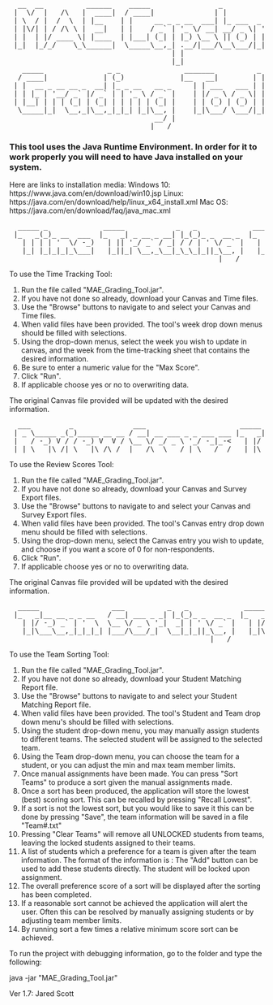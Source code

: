 <pre>  __  __          ______    _____                _                   
 |  \/  |   /\   |  ____|  / ____|              | |      
 | \  / |  /  \  | |__    | |     __ _ _ __  ___| |_ ___  _ __   ___
 | |\/| | / /\ \ |  __|   | |    / _` | '_ \/ __| __/ _ \| '_ \ / _ \
 | |  | |/ ____ \| |____  | |___| (_| | |_) \__ \ || (_) | | | |  __/
 |_|  |_/_/    \_\______|  \_____\__,_| .__/|___/\__\___/|_| |_|\___|
                                      | |
                                      |_|     
   _____               _ _               _______          _
  / ____|             | (_)             |__   __|        | |
 | |  __ _ __ __ _  __| |_ _ __   __ _     | | ___   ___ | |
 | | |_ | '__/ _` |/ _` | | '_ \ / _` |    | |/ _ \ / _ \| |
 | |__| | | | (_| | (_| | | | | | (_| |    | | (_) | (_) | |
  \_____|_|  \__,_|\__,_|_|_| |_|\__, |    |_|\___/ \___/|_|
                                  __/ |
                                 |___/</pre>                       
### This tool uses the Java Runtime Environment. In order for it to work properly you will need to have Java installed on your system. 

<p>Here are links to installation media: 
Windows 10: https://www.java.com/en/download/win10.jsp
Linux: https://java.com/en/download/help/linux_x64_install.xml
Mac OS: https://java.com/en/download/faq/java_mac.xml</p>

<pre>  _____ _             _____            _   _             _____         _
 |_   _(_)_ __  ___  |_   _| _ __ _ __| |_(_)_ _  __ _  |_   _|__  ___| |
   | | | | '  \/ -_)   | || '_/ _` / _| / / | ' \/ _` |   | |/ _ \/ _ \ |
   |_| |_|_|_|_\___|   |_||_| \__,_\__|_\_\_|_||_\__, |   |_|\___/\___/_|
                                                 |___/</pre>
To use the Time Tracking Tool:
1. Run the file called "MAE_Grading_Tool.jar".
2. If you have not done so already, download your Canvas and Time files. 
3. Use the "Browse" buttons to navigate to and select your Canvas and Time files.
4. When valid files have been provided. The tool's week drop down menus should be 
   filled with selections.
5. Using the drop-down menus, select the week you wish to update in canvas, and 
   the week from the time-tracking sheet that contains the desired information.
6. Be sure to enter a numeric value for the "Max Score". 
7. Click "Run".
8. If applicable choose yes or no to overwriting data.      

The original Canvas file provided will be updated with the desired information. 

<pre>  ___         _              ___                      _____         _
 | _ \_____ _(_)_____ __ __ / __| __ ___ _ _ ___ ___ |_   _|__  ___| |
 |   / -_) V / / -_) V  V / \__ \/ _/ _ \ '_/ -_|_-<   | |/ _ \/ _ \ |
 |_|_\___|\_/|_\___|\_/\_/  |___/\__\___/_| \___/__/   |_|\___/\___/_|</pre>

To use the Review Scores Tool:
1. Run the file called "MAE_Grading_Tool.jar".
2. If you have not done so already, download your Canvas and Survey Export files. 
3. Use the "Browse" buttons to navigate to and select your Canvas and Survey 
   Export files.
4. When valid files have been provided. The tool's Canvas entry drop down menu 
   should be filled with selections.
5. Using the drop-down menu, select the Canvas entry you wish to update, and choose 
   if you want a score of 0 for non-respondents.
6. Click "Run".
7. If applicable choose yes or no to overwriting data.
    
The original Canvas file provided will be updated with the desired information.

<pre>  _____                 ___          _   _             _____         _
 |_   _|__ __ _ _ __   / __| ___ _ _| |_(_)_ _  __ _  |_   _|__  ___| |
   | |/ -_) _` | '  \  \__ \/ _ \ '_|  _| | ' \/ _` |   | |/ _ \/ _ \ |
   |_|\___\__,_|_|_|_| |___/\___/_|  \__|_|_||_\__, |   |_|\___/\___/_|
                                               |___/</pre>
To use the Team Sorting Tool:
1. Run the file called "MAE_Grading_Tool.jar".
2. If you have not done so already, download your Student Matching Report file. 
3. Use the "Browse" buttons to navigate to and select your Student Matching Report file.
4. When valid files have been provided. The tool's Student and Team drop down menu's 
   should be filled with selections.
5. Using the student drop-down menu, you may manually assign students to different teams. 
   The selected student will be assigned to the selected team.  
6. Using the Team drop-down menu, you can choose the team for a student, or you can 
   adjust the min and max team member limits. 
7. Once manual assignments have been made. You can press "Sort Teams" to produce a 
   sort given the manual assignments made. 
8. Once a sort has been produced, the application will store the lowest (best) scoring sort. 
   This can be recalled by pressing "Recall Lowest". 
9. If a sort is not the lowest sort, but you would like to save it this can be done by 
   pressing "Save", the team information will be saved in a file "Team#.txt"
10. Pressing "Clear Teams" will remove all UNLOCKED students from teams, leaving the 
    locked students assigned to their teams. 
11. A list of students which a preference for a team is given after the team information.
    The format of the information is <Student Name> : <Preference for this team> 
    The "Add" button can be used to add these students directly. The student will be 
    locked upon assignment. 
12. The overall preference score of a sort will be displayed after the sorting has been completed. 
13. If a reasonable sort cannot be achieved the application will alert the user. Often this can 
    be resolved by manually assigning students or by adjusting team member limits.  
14. By running sort a few times a relative minimum score sort can be achieved. 
    

To run the project with debugging information, go to the folder and
type the following:

java -jar "MAE_Grading_Tool.jar" 

Ver 1.7: Jared Scott
